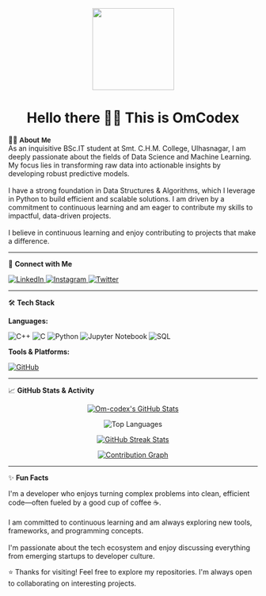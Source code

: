<div align="center">
  <img height="165" src="https://media.giphy.com/media/M9gbBd9nbDrOTu1Mqx/giphy.gif" />
</div>

<h1 align="center"><b>Hello there 👋🏻 This is OmCodex</b></h1>

👨‍💻 <span style="font-family: 'Comic Sans MS', cursive, sans-serif;"><b>About Me</b><br></span>
<b></b> As an inquisitive BSc.IT student at Smt. C.H.M. College, Ulhasnagar, I am deeply passionate about the fields of Data Science and Machine Learning. My focus lies in transforming raw data into actionable insights by developing robust predictive models.  
<br>
<b></b> I have a strong foundation in Data Structures & Algorithms, which I leverage in Python to build efficient and scalable solutions. I am driven by a commitment to continuous learning and am eager to contribute my skills to impactful, data-driven projects.  
<br>
<b></b> I believe in continuous learning and enjoy contributing to projects that make a difference.  

---

🤝 <b>Connect with Me</b>  
<p align="left">
<a href="https://www.linkedin.com/in/om-mishra-a55263329" target="_blank">
  <img src="https://img.shields.io/badge/LinkedIn-0077B5?style=for-the-badge&logo=linkedin&logoColor=white" alt="LinkedIn"/>
</a>
<a href="https://www.instagram.com/om.0106/?hl=en" target="_blank">
  <img src="https://img.shields.io/badge/Instagram-E4405F?style=for-the-badge&logo=instagram&logoColor=white" alt="Instagram"/>
</a>
<a href="https://x.com/OmCodex_tweets" target="_blank">
  <img src="https://img.shields.io/badge/Twitter(X)-1DA1F2?style=for-the-badge&logo=twitter&logoColor=white" alt="Twitter"/>
</a>
</p>

---

🛠️ <b>Tech Stack</b>  

<b>Languages:</b>  
<p align="left">
<img src="https://img.shields.io/badge/C++-00599C?style=for-the-badge&logo=c%2B%2B&logoColor=white" alt="C++"/>
<img src="https://img.shields.io/badge/C-A8B9CC?style=for-the-badge&logo=c&logoColor=black" alt="C"/>
<img src="https://img.shields.io/badge/Python-3776AB?style=for-the-badge&logo=python&logoColor=white" alt="Python"/>
<img src="https://img.shields.io/badge/Jupyter-F37626?style=for-the-badge&logo=jupyter&logoColor=white" alt="Jupyter Notebook"/>
<img src="https://img.shields.io/badge/SQL-336791?style=for-the-badge&logo=postgresql&logoColor=white" alt="SQL"/>
</p>

<b>Tools & Platforms:</b>  
<p align="left">
<a href="https://github.com/Om-codex">
  <img src="https://img.shields.io/badge/GitHub-181717?style=for-the-badge&logo=github&logoColor=white" alt="GitHub"/>
</a>
</p>

---

📈 <b>GitHub Stats & Activity</b>  
<p align="center">
  <a href="https://github.com/Om-codex">
    <img src="https://github-readme-stats.vercel.app/api?username=Om-codex&show_icons=true&theme=radical&rank_icon=github&hide_border=true" alt="Om-codex's GitHub Stats"/>
  </a>
</p>

<p align="center">
  <img src="https://github-readme-stats.vercel.app/api/top-langs/?username=Om-codex&layout=compact&theme=radical" alt="Top Languages"/>
</p>

<p align="center">
  <a href="https://github.com/Om-codex">
    <img src="https://streak-stats.demolab.com?user=Om-codex&theme=blux&hide_border=true" alt="GitHub Streak Stats"/>
  </a>
</p>

<p align="center">
<a href="https://github.com/Om-codex">
  <img src="https://github-readme-activity-graph.vercel.app/graph?username=Om-codex&bg_color=1a1b27&color=79ff97&line=79ff97&point=ffffff&area=true&hide_border=true" alt="Contribution Graph"/>
</a>
</p>

---

✨ <b>Fun Facts</b>  

I'm a developer who enjoys turning complex problems into clean, efficient code—often fueled by a good cup of coffee ☕.  
<br>
I am committed to continuous learning and am always exploring new tools, frameworks, and programming concepts.  
<br>
I'm passionate about the tech ecosystem and enjoy discussing everything from emerging startups to developer culture.  

⭐ Thanks for visiting! Feel free to explore my repositories. I'm always open to collaborating on interesting projects.
